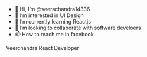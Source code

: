 - 👋 Hi, I’m @veerachandra14336
- 👀 I’m interested in UI Design
- 🌱 I’m currently learning Reactjs
- 💞️ I’m looking to collaborate with software develoers
- 📫 How to reach me in facebook

<!---
veerachandra14336/veerachandra14336 is a ✨ special ✨ repository because its `README.md` (this file) appears on your GitHub profile.
You can click the Preview link to take a look at your changes.
--->

Veerchandra React Developer
